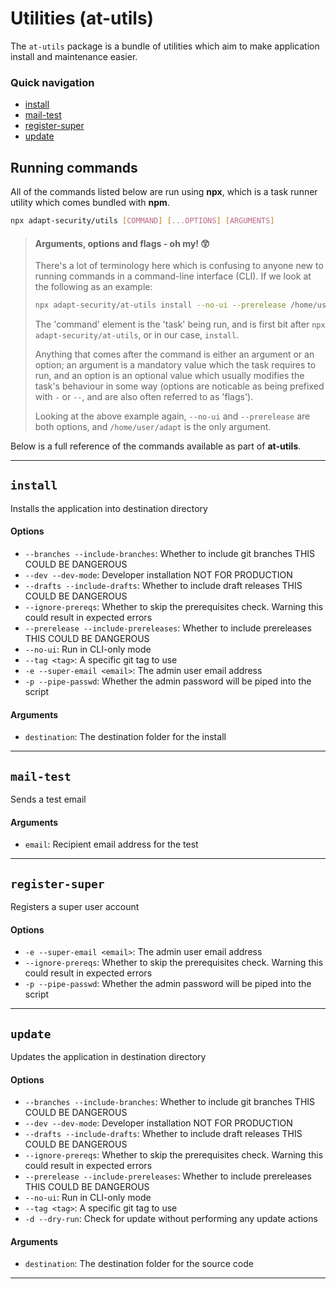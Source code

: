 # Utilities (at-utils)

The `at-utils` package is a bundle of utilities which aim to make application install and maintenance easier. 

### Quick navigation

<ul class="toc">
<li><a href="#/at-utils?id=install">install</a></li>
<li><a href="#/at-utils?id=mail-test">mail-test</a></li>
<li><a href="#/at-utils?id=register-super">register-super</a></li>
<li><a href="#/at-utils?id=update">update</a></li>
</ul>


## Running commands

All of the commands listed below are run using **npx**, which is a task runner utility which comes bundled with **npm**.

```bash
npx adapt-security/utils [COMMAND] [...OPTIONS] [ARGUMENTS]
```
> #### Arguments, options and flags - oh my! :astonished:
> There's a lot of terminology here which is confusing to anyone new to running commands in a command-line interface (CLI). If we look at the following as an example:
> ```bash
> npx adapt-security/at-utils install --no-ui --prerelease /home/user/adapt
> ```
> The 'command' element is the 'task' being run, and is first bit after `npx adapt-security/at-utils`, or in our case, `install`.
> 
> Anything that comes after the command is either an argument or an option; an argument is a mandatory value which the task requires to run, and an option is an optional value which usually modifies the task's behaviour in some way (options are noticable as being prefixed with `-` or `--`, and are also often referred to as 'flags').
>
> Looking at the above example again, `--no-ui` and `--prerelease` are both options, and `/home/user/adapt` is the only argument.

Below is a full reference of the commands available as part of **at-utils**.

***

## `install`

Installs the application into destination directory

#### Options

- `--branches --include-branches`: Whether to include git branches THIS COULD BE DANGEROUS
- `--dev --dev-mode`: Developer installation NOT FOR PRODUCTION
- `--drafts --include-drafts`: Whether to include draft releases THIS COULD BE DANGEROUS
- `--ignore-prereqs`: Whether to skip the prerequisites check. Warning this could result in expected errors
- `--prerelease --include-prereleases`: Whether to include prereleases THIS COULD BE DANGEROUS
- `--no-ui`: Run in CLI-only mode
- `--tag <tag>`: A specific git tag to use
- `-e --super-email <email>`: The admin user email address
- `-p --pipe-passwd`: Whether the admin password will be piped into the script

#### Arguments

- `destination`: The destination folder for the install


***

## `mail-test`

Sends a test email

#### Arguments

- `email`: Recipient email address for the test


***

## `register-super`

Registers a super user account

#### Options

- `-e --super-email <email>`: The admin user email address
- `--ignore-prereqs`: Whether to skip the prerequisites check. Warning this could result in expected errors
- `-p --pipe-passwd`: Whether the admin password will be piped into the script


***

## `update`

Updates the application in destination directory

#### Options

- `--branches --include-branches`: Whether to include git branches THIS COULD BE DANGEROUS
- `--dev --dev-mode`: Developer installation NOT FOR PRODUCTION
- `--drafts --include-drafts`: Whether to include draft releases THIS COULD BE DANGEROUS
- `--ignore-prereqs`: Whether to skip the prerequisites check. Warning this could result in expected errors
- `--prerelease --include-prereleases`: Whether to include prereleases THIS COULD BE DANGEROUS
- `--no-ui`: Run in CLI-only mode
- `--tag <tag>`: A specific git tag to use
- `-d --dry-run`: Check for update without performing any update actions

#### Arguments

- `destination`: The destination folder for the source code


***

